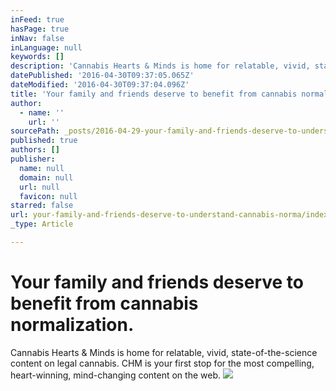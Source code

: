 ```yaml
---
inFeed: true
hasPage: true
inNav: false
inLanguage: null
keywords: []
description: 'Cannabis Hearts & Minds is home for relatable, vivid, state-of-the-science content on legal cannabis. CHM is your first stop for the most compelling, heart-winning, mind-changing content on the web.'
datePublished: '2016-04-30T09:37:05.065Z'
dateModified: '2016-04-30T09:37:04.096Z'
title: 'Your family and friends deserve to benefit from cannabis normalization. '
author:
  - name: ''
    url: ''
sourcePath: _posts/2016-04-29-your-family-and-friends-deserve-to-understand-cannabis-norma.md
published: true
authors: []
publisher:
  name: null
  domain: null
  url: null
  favicon: null
starred: false
url: your-family-and-friends-deserve-to-understand-cannabis-norma/index.html
_type: Article

---
```

# Your family and friends deserve to benefit from cannabis normalization. 

Cannabis Hearts & Minds is home for relatable, vivid, state-of-the-science content on legal cannabis. CHM is your first stop for the most compelling, heart-winning, mind-changing content on the web.
![](https://the-grid-user-content.s3-us-west-2.amazonaws.com/d1ecac6f-a179-4ad0-bb0c-863dba978a2f.jpg)
